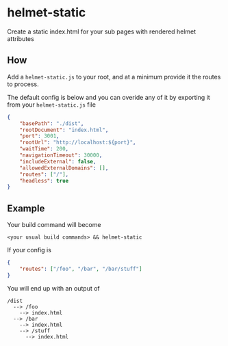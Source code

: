 # helmet-static

Create a static index.html for your sub pages with rendered helmet attributes

## How

Add a `helmet-static.js` to your root, and at a minimum provide it the routes to process.

The default config is below and you can overide any of it by exporting it from your `helmet-static.js` file

```json
{
    "basePath": "./dist",
    "rootDocument": "index.html",
    "port": 3001,
    "rootUrl": "http://localhost:${port}",
    "waitTime": 200,
    "navigationTimeout": 30000,
    "includeExternal": false,
    "allowedExternalDomains": [],
    "routes": ["/"],
    "headless": true
}
```

## Example

Your build command will become

`<your usual build commands> && helmet-static`

If your config is

```json
{
    "routes": ["/foo", "/bar", "/bar/stuff"]
}
```

You will end up with an output of

```
/dist
  --> /foo
    --> index.html
  --> /bar
    --> index.html
    --> /stuff
      --> index.html
```
